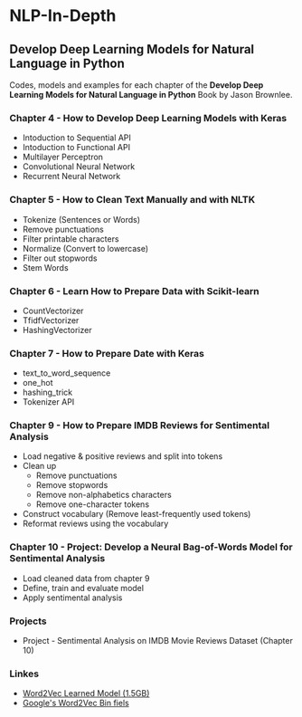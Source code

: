 # NLP-In-Depth
## Develop Deep Learning Models for Natural Language in Python
Codes, models and examples for each chapter of the **Develop Deep Learning Models for Natural Language in Python** Book by Jason Brownlee.

### Chapter 4 - How to Develop Deep Learning Models with Keras
- Intoduction to Sequential API
- Intoduction to Functional API
- Multilayer Perceptron
- Convolutional Neural Network
- Recurrent Neural Network

### Chapter 5 - How to Clean Text Manually and with NLTK
- Tokenize (Sentences or Words)
- Remove punctuations
- Filter printable characters
- Normalize (Convert to lowercase)
- Filter out stopwords
- Stem Words

### Chapter 6 - Learn How to Prepare Data with Scikit-learn
- CountVectorizer
- TfidfVectorizer
- HashingVectorizer

### Chapter 7 - How to Prepare Date with Keras
- text_to_word_sequence
- one_hot
- hashing_trick
- Tokenizer API

### Chapter 9 - How to Prepare IMDB Reviews for Sentimental Analysis
- Load negative & positive reviews and split into tokens
- Clean up
  - Remove punctuations
  - Remove stopwords
  - Remove non-alphabetics characters
  - Remove one-character tokens
- Construct vocabulary (Remove least-frequently used tokens)
- Reformat reviews using the vocabulary

### Chapter 10 - Project: Develop a Neural Bag-of-Words Model for Sentimental Analysis
- Load cleaned data from chapter 9
- Define, train and evaluate model
- Apply sentimental analysis

### Projects
- Project - Sentimental Analysis on IMDB Movie Reviews Dataset (Chapter 10)

### Linkes
- [Word2Vec Learned Model (1.5GB)](https://drive.google.com/file/d/0B7XkCwpI5KDYNlNUTTlSS21pQmM/edit?resourcekey=0-wjGZdNAUop6WykTtMip30g)
- [Google's Word2Vec Bin fiels](https://drive.google.com/file/d/0B7XkCwpI5KDYNlNUTTlSS21pQmM/edit?usp=sharing)
